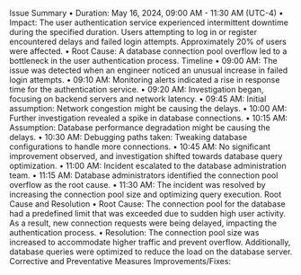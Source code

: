 Issue Summary
•	Duration: May 16, 2024, 09:00 AM - 11:30 AM (UTC-4)
•	Impact: The user authentication service experienced intermittent downtime during the specified duration. Users attempting to log in or register encountered delays and failed login attempts. Approximately 20% of users were affected.
•	Root Cause: A database connection pool overflow led to a bottleneck in the user authentication process.
Timeline
•	09:00 AM: The issue was detected when an engineer noticed an unusual increase in failed login attempts.
•	09:10 AM: Monitoring alerts indicated a rise in response time for the authentication service.
•	09:20 AM: Investigation began, focusing on backend servers and network latency.
•	09:45 AM: Initial assumption: Network congestion might be causing the delays.
•	10:00 AM: Further investigation revealed a spike in database connections.
•	10:15 AM: Assumption: Database performance degradation might be causing the delays.
•	10:30 AM: Debugging paths taken: Tweaking database configurations to handle more connections.
•	10:45 AM: No significant improvement observed, and investigation shifted towards database query optimization.
•	11:00 AM: Incident escalated to the database administration team.
•	11:15 AM: Database administrators identified the connection pool overflow as the root cause.
•	11:30 AM: The incident was resolved by increasing the connection pool size and optimizing query execution.
Root Cause and Resolution
•	Root Cause: The connection pool for the database had a predefined limit that was exceeded due to sudden high user activity. As a result, new connection requests were being delayed, impacting the authentication process.
•	Resolution: The connection pool size was increased to accommodate higher traffic and prevent overflow. Additionally, database queries were optimized to reduce the load on the database server.
Corrective and Preventative Measures Improvements/Fixes:
